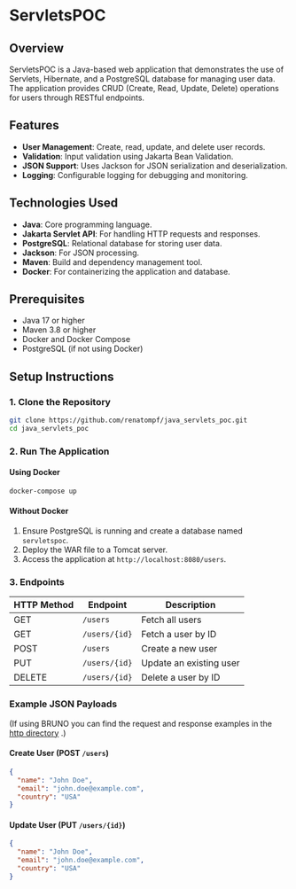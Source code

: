 # ServletsPOC

## Overview
ServletsPOC is a Java-based web application that demonstrates the use of Servlets, Hibernate, and a PostgreSQL database for managing user data. The application provides CRUD (Create, Read, Update, Delete) operations for users through RESTful endpoints.

## Features
- **User Management**: Create, read, update, and delete user records.
- **Validation**: Input validation using Jakarta Bean Validation.
- **JSON Support**: Uses Jackson for JSON serialization and deserialization.
- **Logging**: Configurable logging for debugging and monitoring.

## Technologies Used
- **Java**: Core programming language.
- **Jakarta Servlet API**: For handling HTTP requests and responses.
- **PostgreSQL**: Relational database for storing user data.
- **Jackson**: For JSON processing.
- **Maven**: Build and dependency management tool.
- **Docker**: For containerizing the application and database.

## Prerequisites
- Java 17 or higher
- Maven 3.8 or higher
- Docker and Docker Compose
- PostgreSQL (if not using Docker)

## Setup Instructions

### 1. Clone the Repository
```bash
git clone https://github.com/renatompf/java_servlets_poc.git
cd java_servlets_poc
```

### 2. Run The Application
#### Using Docker
```bash
docker-compose up
```

#### Without Docker
1. Ensure PostgreSQL is running and create a database named `servletspoc`.
2. Deploy the WAR file to a Tomcat server.
3. Access the application at `http://localhost:8080/users`.

### 3. Endpoints

| HTTP Method | Endpoint         | Description                  |
|-------------|------------------|------------------------------|
| GET         | `/users`         | Fetch all users              |
| GET         | `/users/{id}`    | Fetch a user by ID           |
| POST        | `/users`         | Create a new user            |
| PUT         | `/users/{id}`    | Update an existing user      |
| DELETE      | `/users/{id}`    | Delete a user by ID          |

### Example JSON Payloads

(If using BRUNO you can find the request and response examples in the [http directory](http) .)

#### Create User (POST `/users`)
```json
{
  "name": "John Doe",
  "email": "john.doe@example.com",
  "country": "USA"
}
```

#### Update User (PUT `/users/{id}`)
```json
{
  "name": "John Doe",
  "email": "john.doe@example.com",
  "country": "USA"
}
```

